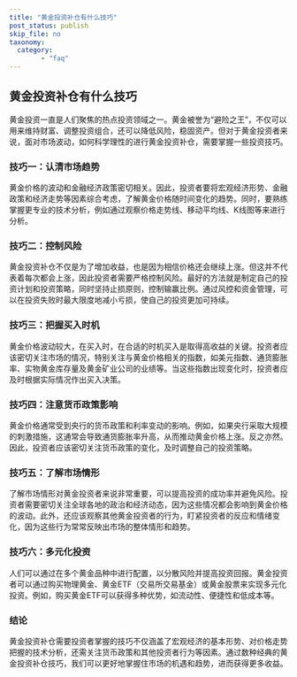 ```yaml
---
title: "黄金投资补仓有什么技巧"
post_status: publish
skip_file: no
taxonomy:
  category:
        - "faq"
---
```


## 黄金投资补仓有什么技巧

黄金投资一直是人们聚焦的热点投资领域之一。黄金被誉为“避险之王”，不仅可以用来维持财富、调整投资组合，还可以降低风险，稳固资产。但对于黄金投资者来说，面对市场波动，如何科学理性的进行黄金投资补仓，需要掌握一些投资技巧。

### 技巧一：认清市场趋势

黄金价格的波动和金融经济政策密切相关。因此，投资者要将宏观经济形势、金融政策和经济走势等因素综合考虑，了解黄金价格随时间变化的趋势。同时，要熟练掌握更专业的技术分析，例如通过观察价格走势线、移动平均线、K线图等来进行分析。

### 技巧二：控制风险

黄金投资补仓不仅是为了增加收益，也是因为相信价格还会继续上涨。但这并不代表着每次都会上涨，因此投资者需要严格控制风险。最好的方法就是制定自己的投资计划和投资策略，同时坚持止损原则，控制输赢比例。通过风控和资金管理，可以在投资失败时最大限度地减小亏损，使自己的投资更加可持续。

### 技巧三：把握买入时机

黄金价格波动较大，在买入时，在合适的时机买入是取得高收益的关键。投资者应该密切关注市场的情况，特别关注与黄金价格相关的指数，如美元指数、通货膨胀率、实物黄金库存量及黄金矿业公司的业绩等。当这些指数出现变化时，投资者应及时根据实际情况作出买入决策。

### 技巧四：注意货币政策影响

黄金价格通常受到央行的货币政策和利率变动的影响。例如，如果央行采取大规模的刺激措施，这通常会导致通货膨胀率升高，从而推动黄金价格上涨。反之亦然。因此，投资者应该密切关注货币政策的变化，及时调整自己的投资策略。

### 技巧五：了解市场情形

了解市场情形对黄金投资者来说非常重要，可以提高投资的成功率并避免风险。投资者需要密切关注全球各地的政治和经济动态，因为这些情况都会影响到黄金价格的波动。此外，还应该观察其他黄金投资者的行为，盯紧投资者的反应和情绪变化，因为这些行为常常反映出市场的整体情形和趋势。

### 技巧六：多元化投资

人们可以通过在多个黄金品种中进行配置，以分散风险并提高投资回报。黄金投资者可以通过购买物理黄金、黄金ETF（交易所交易基金）或黄金股票来实现多元化投资。例如，购买黄金ETF可以获得多种优势，如流动性、便捷性和低成本等。

### 结论

黄金投资补仓需要投资者掌握的技巧不仅涵盖了宏观经济的基本形势、对价格走势把握的技术分析，还需关注货币政策和其他投资者行为等因素。通过数种经典的黄金投资补仓技巧，我们可以更好地掌握住市场的机遇和趋势，进而获得更多收益。
